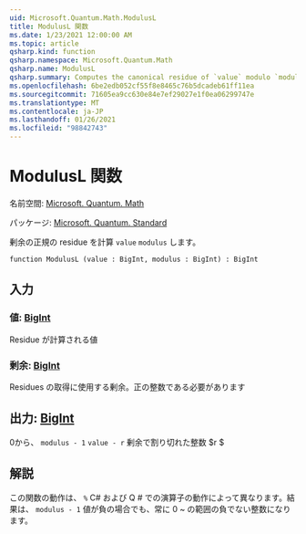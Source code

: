 ```yaml
---
uid: Microsoft.Quantum.Math.ModulusL
title: ModulusL 関数
ms.date: 1/23/2021 12:00:00 AM
ms.topic: article
qsharp.kind: function
qsharp.namespace: Microsoft.Quantum.Math
qsharp.name: ModulusL
qsharp.summary: Computes the canonical residue of `value` modulo `modulus`.
ms.openlocfilehash: 6be2edb052cf55f8e8465c76b5dcadeb61ff11ea
ms.sourcegitcommit: 71605ea9cc630e84e7ef29027e1f0ea06299747e
ms.translationtype: MT
ms.contentlocale: ja-JP
ms.lasthandoff: 01/26/2021
ms.locfileid: "98842743"
---
```

# <a name="modulusl-function"></a>ModulusL 関数

名前空間: [Microsoft. Quantum. Math](xref:Microsoft.Quantum.Math)

パッケージ: [Microsoft. Quantum. Standard](https://nuget.org/packages/Microsoft.Quantum.Standard)


剰余の正規の residue を計算 `value` `modulus` します。

```qsharp
function ModulusL (value : BigInt, modulus : BigInt) : BigInt
```


## <a name="input"></a>入力

### <a name="value--bigint"></a>値: [BigInt](xref:microsoft.quantum.lang-ref.bigint)

Residue が計算される値


### <a name="modulus--bigint"></a>剰余: [BigInt](xref:microsoft.quantum.lang-ref.bigint)

Residues の取得に使用する剰余。正の整数である必要があります



## <a name="output--bigint"></a>出力: [BigInt](xref:microsoft.quantum.lang-ref.bigint)

0から、 `modulus - 1` `value - r` 剰余で割り切れた整数 $r $

## <a name="remarks"></a>解説

この関数の動作は、 `%` C# および Q # での演算子の動作によって異なります。結果は、 `modulus - 1` 値が負の場合でも、常に 0 ~ の範囲の負でない整数になります。